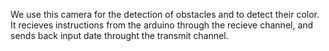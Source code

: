We use this camera for the detection of obstacles and to detect their color. It recieves instructions from the arduino through the recieve channel, and sends back input date throught the transmit channel.
